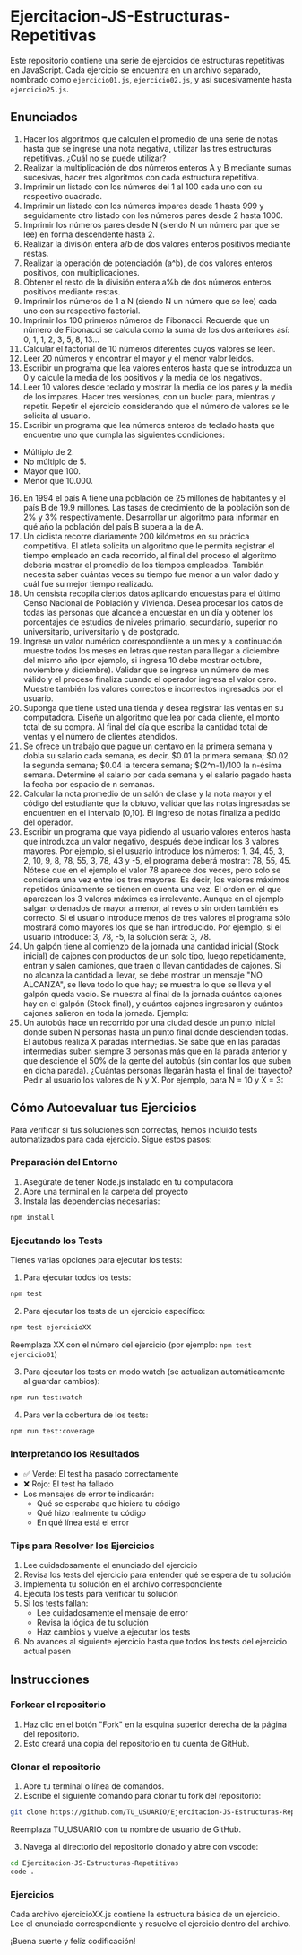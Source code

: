 # Ejercitacion-JS-Estructuras-Repetitivas

Este repositorio contiene una serie de ejercicios de estructuras repetitivas en JavaScript. Cada ejercicio se encuentra en un archivo separado, nombrado como `ejercicio01.js`, `ejercicio02.js`, y así sucesivamente hasta `ejercicio25.js`.

## Enunciados

1. Hacer los algoritmos que calculen el promedio de una serie de notas hasta que se ingrese una nota negativa, utilizar las tres estructuras repetitivas. ¿Cuál no se puede utilizar?
2. Realizar la multiplicación de dos números enteros A y B mediante sumas sucesivas, hacer tres algoritmos con cada estructura repetitiva.
3. Imprimir un listado con los números del 1 al 100 cada uno con su respectivo cuadrado.
4. Imprimir un listado con los números impares desde 1 hasta 999 y seguidamente otro listado con los números pares desde 2 hasta 1000.
5. Imprimir los números pares desde N (siendo N un número par que se lee) en forma descendente hasta 2.
6. Realizar la división entera a/b de dos valores enteros positivos mediante restas.
7. Realizar la operación de potenciación (a^b), de dos valores enteros positivos, con multiplicaciones.
8. Obtener el resto de la división entera a%b de dos números enteros positivos mediante restas.
9. Imprimir los números de 1 a N (siendo N un número que se lee) cada uno con su respectivo factorial.
10. Imprimir los 100 primeros números de Fibonacci. Recuerde que un número de Fibonacci se calcula como la suma de los dos anteriores así: 0, 1, 1, 2, 3, 5, 8, 13…
11. Calcular el factorial de 10 números diferentes cuyos valores se leen.
12. Leer 20 números y encontrar el mayor y el menor valor leídos.
13. Escribir un programa que lea valores enteros hasta que se introduzca un 0 y calcule la media de los positivos y la media de los negativos.
14. Leer 10 valores desde teclado y mostrar la media de los pares y la media de los impares. Hacer tres versiones, con un bucle: para, mientras y repetir. Repetir el ejercicio considerando que el número de valores se le solicita al usuario.
15. Escribir un programa que lea números enteros de teclado hasta que encuentre uno que cumpla las siguientes condiciones:

- Múltiplo de 2.
- No múltiplo de 5.
- Mayor que 100.
- Menor que 10.000.

16. En 1994 el país A tiene una población de 25 millones de habitantes y el país B de 19.9 millones. Las tasas de crecimiento de la población son de 2% y 3% respectivamente. Desarrollar un algoritmo para informar en qué año la población del país B supera a la de A.
17. Un ciclista recorre diariamente 200 kilómetros en su práctica competitiva. El atleta solicita un algoritmo que le permita registrar el tiempo empleado en cada recorrido, al final del proceso el algoritmo debería mostrar el promedio de los tiempos empleados. También necesita saber cuántas veces su tiempo fue menor a un valor dado y cuál fue su mejor tiempo realizado.
18. Un censista recopila ciertos datos aplicando encuestas para el último Censo Nacional de Población y Vivienda. Desea procesar los datos de todas las personas que alcance a encuestar en un día y obtener los porcentajes de estudios de niveles primario, secundario, superior no universitario, universitario y de postgrado.
19. Ingrese un valor numérico correspondiente a un mes y a continuación muestre todos los meses en letras que restan para llegar a diciembre del mismo año (por ejemplo, si ingresa 10 debe mostrar octubre, noviembre y diciembre). Validar que se ingrese un número de mes válido y el proceso finaliza cuando el operador ingresa el valor cero. Muestre también los valores correctos e incorrectos ingresados por el usuario.
20. Suponga que tiene usted una tienda y desea registrar las ventas en su computadora. Diseñe un algoritmo que lea por cada cliente, el monto total de su compra. Al final del día que escriba la cantidad total de ventas y el número de clientes atendidos.
21. Se ofrece un trabajo que pague un centavo en la primera semana y dobla su salario cada semana, es decir, $0.01 la primera semana; $0.02 la segunda semana; $0.04 la tercera semana; $(2^n-1)/100 la n-ésima semana. Determine el salario por cada semana y el salario pagado hasta la fecha por espacio de n semanas.
22. Calcular la nota promedio de un salón de clase y la nota mayor y el código del estudiante que la obtuvo, validar que las notas ingresadas se encuentren en el intervalo [0,10]. El ingreso de notas finaliza a pedido del operador.
23. Escribir un programa que vaya pidiendo al usuario valores enteros hasta que introduzca un valor negativo, después debe indicar los 3 valores mayores. Por ejemplo, si el usuario introduce los números: 1, 34, 45, 3, 2, 10, 9, 8, 78, 55, 3, 78, 43 y -5, el programa deberá mostrar: 78, 55, 45. Nótese que en el ejemplo el valor 78 aparece dos veces, pero solo se considera una vez entre los tres mayores. Es decir, los valores máximos repetidos únicamente se tienen en cuenta una vez. El orden en el que aparezcan los 3 valores máximos es irrelevante. Aunque en el ejemplo salgan ordenados de mayor a menor, al revés o sin orden también es correcto. Si el usuario introduce menos de tres valores el programa sólo mostrará como mayores los que se han introducido. Por ejemplo, si el usuario introduce: 3, 78, -5, la solución será: 3, 78.
24. Un galpón tiene al comienzo de la jornada una cantidad inicial (Stock inicial) de cajones con productos de un solo tipo, luego repetidamente, entran y salen camiones, que traen o llevan cantidades de cajones. Si no alcanza la cantidad a llevar, se debe mostrar un mensaje "NO ALCANZA", se lleva todo lo que hay; se muestra lo que se lleva y el galpón queda vacío. Se muestra al final de la jornada cuántos cajones hay en el galpón (Stock final), y cuántos cajones ingresaron y cuántos cajones salieron en toda la jornada. Ejemplo:
25. Un autobús hace un recorrido por una ciudad desde un punto inicial donde suben N personas hasta un punto final donde descienden todas. El autobús realiza X paradas intermedias. Se sabe que en las paradas intermedias suben siempre 3 personas más que en la parada anterior y que desciende el 50% de la gente del autobús (sin contar los que suben en dicha parada). ¿Cuántas personas llegarán hasta el final del trayecto? Pedir al usuario los valores de N y X. Por ejemplo, para N = 10 y X = 3:

## Cómo Autoevaluar tus Ejercicios

Para verificar si tus soluciones son correctas, hemos incluido tests automatizados para cada ejercicio. Sigue estos pasos:

### Preparación del Entorno

1. Asegúrate de tener Node.js instalado en tu computadora
2. Abre una terminal en la carpeta del proyecto
3. Instala las dependencias necesarias:

```bash
npm install
```

### Ejecutando los Tests

Tienes varias opciones para ejecutar los tests:

1. Para ejecutar todos los tests:

```bash
npm test
```

2. Para ejecutar los tests de un ejercicio específico:

```bash
npm test ejercicioXX
```

Reemplaza XX con el número del ejercicio (por ejemplo: `npm test ejercicio01`)

3. Para ejecutar los tests en modo watch (se actualizan automáticamente al guardar cambios):

```bash
npm run test:watch
```

4. Para ver la cobertura de los tests:

```bash
npm run test:coverage
```

### Interpretando los Resultados

- ✅ Verde: El test ha pasado correctamente
- ❌ Rojo: El test ha fallado
- Los mensajes de error te indicarán:
  - Qué se esperaba que hiciera tu código
  - Qué hizo realmente tu código
  - En qué línea está el error

### Tips para Resolver los Ejercicios

1. Lee cuidadosamente el enunciado del ejercicio
2. Revisa los tests del ejercicio para entender qué se espera de tu solución
3. Implementa tu solución en el archivo correspondiente
4. Ejecuta los tests para verificar tu solución
5. Si los tests fallan:
   - Lee cuidadosamente el mensaje de error
   - Revisa la lógica de tu solución
   - Haz cambios y vuelve a ejecutar los tests
6. No avances al siguiente ejercicio hasta que todos los tests del ejercicio actual pasen

## Instrucciones

### Forkear el repositorio

1. Haz clic en el botón "Fork" en la esquina superior derecha de la página del repositorio.
2. Esto creará una copia del repositorio en tu cuenta de GitHub.

### Clonar el repositorio

1. Abre tu terminal o línea de comandos.
2. Escribe el siguiente comando para clonar tu fork del repositorio:

```bash
git clone https://github.com/TU_USUARIO/Ejercitacion-JS-Estructuras-Repetitivas.git
```

Reemplaza TU_USUARIO con tu nombre de usuario de GitHub.

3. Navega al directorio del repositorio clonado y abre con vscode:

```bash
cd Ejercitacion-JS-Estructuras-Repetitivas
code .
```

### Ejercicios

Cada archivo ejercicioXX.js contiene la estructura básica de un ejercicio. Lee el enunciado correspondiente y resuelve el ejercicio dentro del archivo.

¡Buena suerte y feliz codificación!
